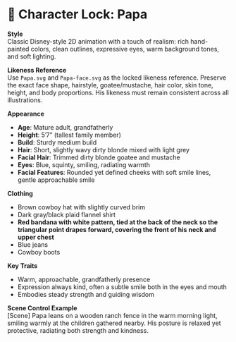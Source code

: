 # 🎨 Character Lock: Papa

**Style**  
Classic Disney-style 2D animation with a touch of realism: rich hand-painted colors, clean outlines, expressive eyes, warm background tones, and soft lighting.

**Likeness Reference**  
Use `Papa.svg` and `Papa-face.svg` as the locked likeness reference. Preserve the exact face shape, hairstyle, goatee/mustache, hair color, skin tone, height, and body proportions. His likeness must remain consistent across all illustrations.

**Appearance**

* **Age**: Mature adult, grandfatherly  
* **Height**: 5’7” (tallest family member)  
* **Build**: Sturdy medium build  
* **Hair**: Short, slightly wavy dirty blonde mixed with light grey  
* **Facial Hair**: Trimmed dirty blonde goatee and mustache  
* **Eyes**: Blue, squinty, smiling, radiating warmth  
* **Facial Features**: Rounded yet defined cheeks with soft smile lines, gentle approachable smile  

**Clothing**

* Brown cowboy hat with slightly curved brim  
* Dark gray/black plaid flannel shirt  
* **Red bandana with white pattern, tied at the back of the neck so the triangular point drapes forward, covering the front of his neck and upper chest**  
* Blue jeans  
* Cowboy boots  

**Key Traits**

* Warm, approachable, grandfatherly presence  
* Expression always kind, often a subtle smile both in the eyes and mouth  
* Embodies steady strength and guiding wisdom  

**Scene Control Example**  
[Scene] Papa leans on a wooden ranch fence in the warm morning light, smiling warmly at the children gathered nearby. His posture is relaxed yet protective, radiating both strength and kindness.
